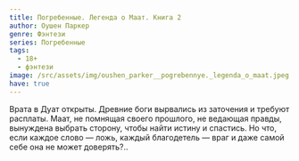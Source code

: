 ```yaml
---
title: Погребенные. Легенда о Маат. Книга 2
author: Оушен Паркер
genre: Фэнтези
series: Погребенные
tags:
  - 18+
  - фэнтези
image: /src/assets/img/oushen_parker__pogrebennye._legenda_o_maat.jpeg
have: true
---
```

Врата в Дуат открыты. Древние боги вырвались из заточения и требуют расплаты. Маат, не помнящая своего прошлого, не ведающая правды, вынуждена выбрать сторону, чтобы найти истину и спастись. Но что, если каждое слово — ложь, каждый благодетель — враг и даже самой себе она не может доверять?..
